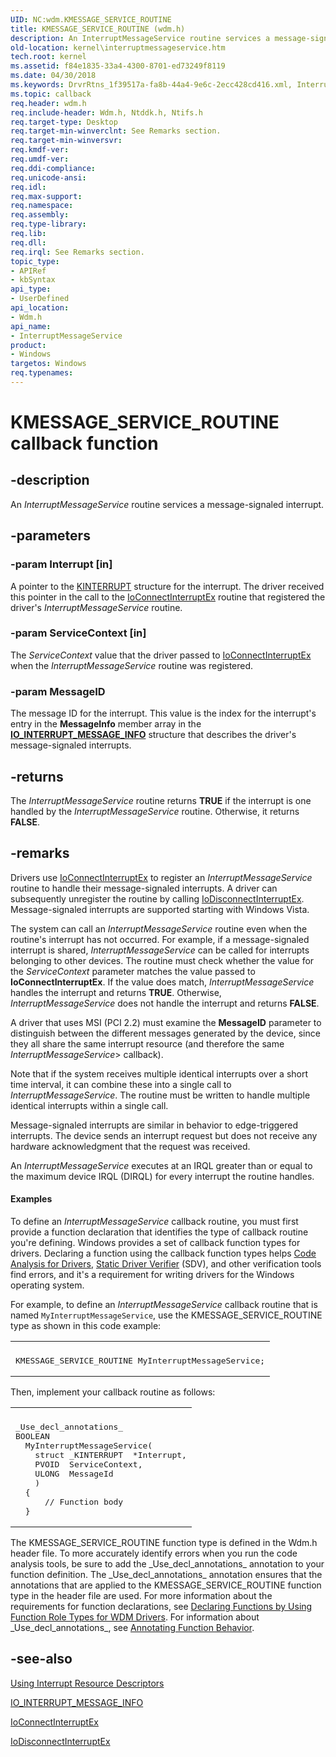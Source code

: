 ```yaml
---
UID: NC:wdm.KMESSAGE_SERVICE_ROUTINE
title: KMESSAGE_SERVICE_ROUTINE (wdm.h)
description: An InterruptMessageService routine services a message-signaled interrupt.
old-location: kernel\interruptmessageservice.htm
tech.root: kernel
ms.assetid: f84e1835-33a4-4300-8701-ed73249f8119
ms.date: 04/30/2018
ms.keywords: DrvrRtns_1f39517a-fa8b-44a4-9e6c-2ecc428cd416.xml, InterruptMessageService, InterruptMessageService routine [Kernel-Mode Driver Architecture], KMESSAGE_SERVICE_ROUTINE, kernel.interruptmessageservice, wdm/InterruptMessageService
ms.topic: callback
req.header: wdm.h
req.include-header: Wdm.h, Ntddk.h, Ntifs.h
req.target-type: Desktop
req.target-min-winverclnt: See Remarks section.
req.target-min-winversvr: 
req.kmdf-ver: 
req.umdf-ver: 
req.ddi-compliance: 
req.unicode-ansi: 
req.idl: 
req.max-support: 
req.namespace: 
req.assembly: 
req.type-library: 
req.lib: 
req.dll: 
req.irql: See Remarks section.
topic_type:
- APIRef
- kbSyntax
api_type:
- UserDefined
api_location:
- Wdm.h
api_name:
- InterruptMessageService
product:
- Windows
targetos: Windows
req.typenames: 
---
```


# KMESSAGE_SERVICE_ROUTINE callback function


## -description


An <i>InterruptMessageService</i> routine services a message-signaled interrupt.


## -parameters




### -param Interrupt [in]

A pointer to the <a href="https://msdn.microsoft.com/library/windows/hardware/ff554237">KINTERRUPT</a> structure for the interrupt. The driver received this pointer in the call to the <a href="https://msdn.microsoft.com/library/windows/hardware/ff548378">IoConnectInterruptEx</a> routine that registered the driver's <i>InterruptMessageService</i> routine.


### -param ServiceContext [in]

The <i>ServiceContext</i> value that the driver passed to <a href="https://msdn.microsoft.com/library/windows/hardware/ff548378">IoConnectInterruptEx</a> when the <i>InterruptMessageService</i> routine was registered.


### -param MessageID

The message ID for the interrupt. This value is the index for the interrupt's entry in the **MessageInfo** member array in the [**IO_INTERRUPT_MESSAGE_INFO**](https://docs.microsoft.com/windows-hardware/drivers/ddi/content/wdm/ns-wdm-_io_interrupt_message_info) structure that describes the driver's message-signaled interrupts.


## -returns



The <i>InterruptMessageService</i> routine returns <b>TRUE</b> if the interrupt is one handled by the <i>InterruptMessageService</i> routine. Otherwise, it returns <b>FALSE</b>.




## -remarks



Drivers use <a href="https://msdn.microsoft.com/library/windows/hardware/ff548378">IoConnectInterruptEx</a> to register an <i>InterruptMessageService</i> routine to handle their message-signaled interrupts. A driver can subsequently unregister the routine by calling <a href="https://msdn.microsoft.com/library/windows/hardware/ff549093">IoDisconnectInterruptEx</a>. Message-signaled interrupts are supported starting with Windows Vista.

The system can call an <i>InterruptMessageService</i> routine even when the routine's interrupt has not occurred. For example, if a message-signaled interrupt is shared, <i>InterruptMessageService</i> can be called for interrupts belonging to other devices. The routine must check whether the value for the <i>ServiceContext</i> parameter matches the value passed to <b>IoConnectInterruptEx</b>. If the value does match, <i>InterruptMessageService</i> handles the interrupt and returns <b>TRUE</b>. Otherwise, <i>InterruptMessageService</i> does not handle the interrupt and returns <b>FALSE</b>.

A driver that uses MSI (PCI 2.2) must examine the **MessageID** parameter to distinguish between the different messages generated by the device, since they all share the same interrupt resource
 (and therefore the same *InterruptMessageService*> callback).

Note that if the system receives multiple identical interrupts over a short time interval, it can combine these into a single call to <i>InterruptMessageService</i>. The routine must be written to handle multiple identical interrupts within a single call.

Message-signaled interrupts are similar in behavior to edge-triggered interrupts. The device sends an interrupt request but does not receive any hardware acknowledgment that the request was received.

An <i>InterruptMessageService</i> executes at an IRQL greater than or equal to the maximum device IRQL (DIRQL) for every interrupt the routine handles.


#### Examples

To define an <i>InterruptMessageService</i> callback routine, you must first provide a function declaration that identifies the type of callback routine you're defining. Windows provides a set of callback function types for drivers. Declaring a function using the callback function types helps <a href="https://msdn.microsoft.com/2F3549EF-B50F-455A-BDC7-1F67782B8DCA">Code Analysis for Drivers</a>, <a href="https://msdn.microsoft.com/74feeb16-387c-4796-987a-aff3fb79b556">Static Driver Verifier</a> (SDV), and other verification tools find errors, and it's a requirement for writing drivers for the Windows operating system.

For example, to define an <i>InterruptMessageService</i> callback routine that is named <code>MyInterruptMessageService</code>, use the KMESSAGE_SERVICE_ROUTINE type as shown in this code example:

<div class="code"><span codelanguage=""><table>
<tr>
<th></th>
</tr>
<tr>
<td>
<pre>KMESSAGE_SERVICE_ROUTINE MyInterruptMessageService;</pre>
</td>
</tr>
</table></span></div>
Then, implement your callback routine as follows:

<div class="code"><span codelanguage=""><table>
<tr>
<th></th>
</tr>
<tr>
<td>
<pre>_Use_decl_annotations_
BOOLEAN
  MyInterruptMessageService(
    struct _KINTERRUPT  *Interrupt,
    PVOID  ServiceContext,
    ULONG  MessageId 
    )
  {
      // Function body
  }</pre>
</td>
</tr>
</table></span></div>
The KMESSAGE_SERVICE_ROUTINE function type is defined in the Wdm.h header file. To more accurately identify errors when you run the code analysis tools, be sure to add the _Use_decl_annotations_ annotation to your function definition. The _Use_decl_annotations_ annotation ensures that the annotations that are applied to the KMESSAGE_SERVICE_ROUTINE function type in the header file are used. For more information about the requirements for function declarations, see <a href="https://msdn.microsoft.com/3260b53e-82be-4dbc-8ac5-d0e52de77f9d">Declaring Functions by Using Function Role Types for WDM Drivers</a>. For information about _Use_decl_annotations_, see <a href="https://go.microsoft.com/fwlink/p/?linkid=286697">Annotating Function Behavior</a>.

<div class="code"></div>



## -see-also

[Using Interrupt Resource Descriptors](https://docs.microsoft.com/windows-hardware/drivers/kernel/using-interrupt-resource-descriptors)


<a href="https://msdn.microsoft.com/library/windows/hardware/ff550576">IO_INTERRUPT_MESSAGE_INFO</a>



<a href="https://msdn.microsoft.com/library/windows/hardware/ff548378">IoConnectInterruptEx</a>



<a href="https://msdn.microsoft.com/library/windows/hardware/ff549093">IoDisconnectInterruptEx</a>
 

 

